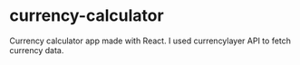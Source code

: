 # currency-calculator
Currency calculator app made with React. I used currencylayer API to fetch currency data.
